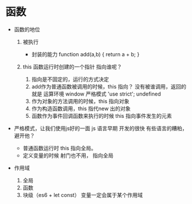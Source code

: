 #  函数

- 函数的地位
    1. 被执行
        - 封装的能力
        function add(a,b) {
            return a + b;
        }

    2. this
        函数运行时创建的一个指针    指向谁呢？
        1. 指向是不固定的，运行的方式决定
        2. add作为普通函数被调用的时候，this 指向？
            没有被谁调用，返回的就是 运算环境 window
                严格模式 'use strict';
                    undefined
        3. 作为对象的方法调用的时候，this 指向对象
        4. 作为构造函数调用，this 指代new 出的对象
        5. 函数作为事件回调函数来执行的时候 this 指向事件发生的元素

- 严格模式，让我们使用js好的一面
    js 语言早期 开发的很快 有些语言的糟粕， 避开他？
    - 普通函数运行时 this 指向全局。
    - 定义变量的时候 射门也不用， 指向全局

- 作用域
    1. 全局
    2. 函数
    3. 块级（es6 + let const）
    变量一定会属于某个作用域